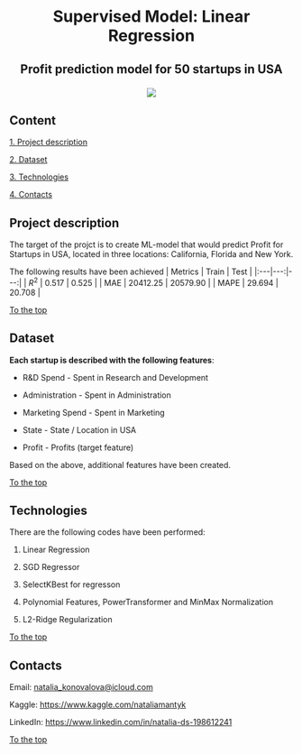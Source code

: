 # <p align="center"> Supervised Model: Linear Regression </p>

## <p align="center"> Profit prediction model for 50 startups in USA </p>

<p align="center"> <img src = https://st4.depositphotos.com/1350793/23132/i/600/depositphotos_231329254-stock-photo-startup-with-young-man.jpg> </p>

## Content

[1. Project description](README.md#project-description)

[2. Dataset](README.md#dataset)

[3. Technologies](README.md#technologies)

[4. Contacts](README.md#contacts)

## Project description
The target of the projct is to create ML-model that would predict Profit for Startups in USA, located in three locations: California, Florida and New York.

The following results have been achieved
| Metrics | Train | Test |
|:---|---:|---:|
| $R^2$ | 0.517 | 0.525 |
| MAE | 20412.25 | 20579.90 |
| MAPE | 29.694 | 20.708 |


[To the top](README.md#content)

## Dataset

**Each startup is described with the following features**:

- R&D Spend - Spent in Research and Development

- Administration - Spent in Administration

- Marketing Spend - Spent in Marketing

- State - State / Location in USA

- Profit - Profits (target feature)

Based on the above, additional features have been created.

[To the top](README.md#content)

## Technologies

There are the following codes have been performed:

1. Linear Regression

2. SGD Regressor

3. SelectKBest for regresson

4. Polynomial Features, PowerTransformer and MinMax Normalization

5. L2-Ridge Regularization

[To the top](README.md#content)

## Contacts

Email: natalia_konovalova@icloud.com

Kaggle: https://www.kaggle.com/nataliamantyk 

LinkedIn: https://www.linkedin.com/in/natalia-ds-198612241


[To the top](README.md#content)
